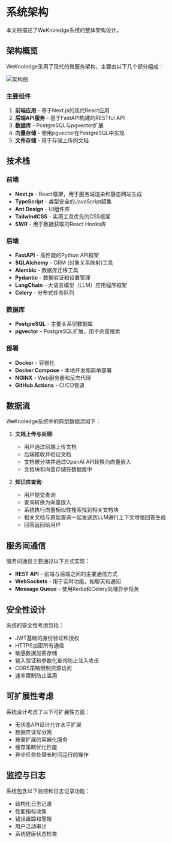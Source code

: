 # 系统架构

本文档描述了WeKnoledge系统的整体架构设计。

## 架构概览

WeKnoledge采用了现代的微服务架构，主要由以下几个部分组成：

![架构图](./images/architecture.png)

### 主要组件

1. **前端应用** - 基于Next.js的现代React应用
2. **后端API服务** - 基于FastAPI构建的RESTful API
3. **数据库** - PostgreSQL与pgvector扩展
4. **向量存储** - 使用pgvector在PostgreSQL中实现
5. **文件存储** - 用于存储上传的文档

## 技术栈

### 前端
- **Next.js** - React框架，用于服务端渲染和静态网站生成
- **TypeScript** - 类型安全的JavaScript超集
- **Ant Design** - UI组件库
- **TailwindCSS** - 实用工具优先的CSS框架
- **SWR** - 用于数据获取的React Hooks库

### 后端
- **FastAPI** - 高性能的Python API框架
- **SQLAlchemy** - ORM (对象关系映射)工具
- **Alembic** - 数据库迁移工具
- **Pydantic** - 数据验证和设置管理
- **LangChain** - 大语言模型（LLM）应用程序框架
- **Celery** - 分布式任务队列

### 数据库
- **PostgreSQL** - 主要关系型数据库
- **pgvector** - PostgreSQL扩展，用于向量搜索

### 部署
- **Docker** - 容器化
- **Docker Compose** - 本地开发和简单部署
- **NGINX** - Web服务器和反向代理
- **GitHub Actions** - CI/CD管道

## 数据流

WeKnoledge系统中的典型数据流如下：

1. **文档上传与处理**:
   - 用户通过前端上传文档
   - 后端接收并验证文档
   - 文档被分块并通过OpenAI API转换为向量嵌入
   - 文档块和向量存储在数据库中

2. **知识库查询**:
   - 用户提交查询
   - 查询转换为向量嵌入
   - 系统执行向量相似性搜索找到相关文档块
   - 相关文档与原始查询一起发送到LLM进行上下文增强回答生成
   - 回答返回给用户

## 服务间通信

服务间通信主要通过以下方式实现：

- **REST API** - 前端与后端之间的主要通信方式
- **WebSockets** - 用于实时功能，如聊天和通知
- **Message Queue** - 使用Redis和Celery处理异步任务

## 安全性设计

系统的安全性考虑包括：

- JWT基础的身份验证和授权
- HTTPS加密所有通信
- 敏感数据加密存储
- 输入验证和参数化查询防止注入攻击
- CORS策略限制资源访问
- 速率限制防止滥用

## 可扩展性考虑

系统设计考虑了以下可扩展性方面：

- 无状态API设计允许水平扩展
- 数据库读写分离
- 按需扩展的容器化服务
- 缓存策略优化性能
- 异步任务处理长时间运行的操作

## 监控与日志

系统包含以下监控和日志记录功能：

- 结构化日志记录
- 性能指标收集
- 错误跟踪和警报
- 用户活动审计
- 系统健康状态检查 